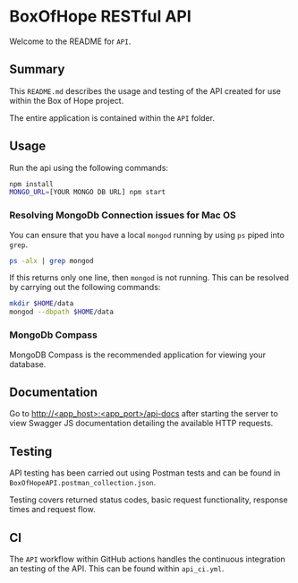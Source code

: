 # BoxOfHope RESTful API

Welcome to the README for `API`.

## Summary

This `README.md` describes the usage and testing of the API created for use within the Box of Hope project.

The entire application is contained within the `API` folder.

## Usage

Run the api using the following commands:

```bash
npm install
MONGO_URL=[YOUR MONGO DB URL] npm start
```

### Resolving MongoDb Connection issues for Mac OS

You can ensure that you have a local `mongod` running by using `ps` piped into `grep`.

```bash
ps -alx | grep mongod
```

If this returns only one line, then `mongod` is not running. This can be resolved by carrying out the following commands:

```bash
mkdir $HOME/data
mongod --dbpath $HOME/data
```

### MongoDb Compass

MongoDB Compass is the recommended application for viewing your database.

## Documentation

Go to [http://<app_host>:<app_port>/api-docs](http://localhost:3000/api-docs) after starting the server to view Swagger JS documentation detailing the available HTTP requests.

## Testing

API testing has been carried out using Postman tests and can be found in `BoxOfHopeAPI.postman_collection.json`.

Testing covers returned status codes, basic request functionality, response times and request flow.

## CI

The `API` workflow within GitHub actions handles the continuous integration an testing of the API. This can be found within `api_ci.yml`.
